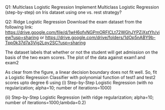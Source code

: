 Q1: Multiclass Logistic Regression
Implement Multiclass Logistic Regression (step-by-step) on Iris dataset using one vs. rest strategy?

Q2: Ridge Logistic Regression
Download the exam dataset from the following link:
https://drive.google.com/file/d/1wH6ofvNGPmORFlCLt72WGhJYPZiXstYh/view?usp=sharing
or
https://drive.google.com/drive/folders/1dOp5nABY9b-Tpp0k37d7a3Vig2Lpy2SC?usp=sharing

The dataset labels that whether or not the student will get admission on the basis of the two exam scores.
The plot of the data against exam1 and exam2

As clear from the figure, a linear decision boundary does not fit well. So, fit a Logistic Regression Classifier with polynomial function of test1 and test2 scores upto degree 6
using
(i) Step-by-Step Logistic Regression (with no regularization; alpha=10; number of iterations=1000)

(ii) Step-by-Step Logistic Regression (with ridge regularization; alpha=10; number of iterations=1000;lambda=0.2)
